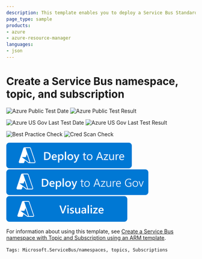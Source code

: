 ```yaml
---
description: This template enables you to deploy a Service Bus Standard namespace, a topic, and a subscription.
page_type: sample
products:
- azure
- azure-resource-manager
languages:
- json
---
```

# Create a Service Bus namespace, topic, and subscription

![Azure Public Test Date](https://azurequickstartsservice.blob.core.windows.net/badges/quickstarts/microsoft.servicebus/servicebus-create-topic-and-subscription/PublicLastTestDate.svg)
![Azure Public Test Result](https://azurequickstartsservice.blob.core.windows.net/badges/quickstarts/microsoft.servicebus/servicebus-create-topic-and-subscription/PublicDeployment.svg)

![Azure US Gov Last Test Date](https://azurequickstartsservice.blob.core.windows.net/badges/quickstarts/microsoft.servicebus/servicebus-create-topic-and-subscription/FairfaxLastTestDate.svg)
![Azure US Gov Last Test Result](https://azurequickstartsservice.blob.core.windows.net/badges/quickstarts/microsoft.servicebus/servicebus-create-topic-and-subscription/FairfaxDeployment.svg)

![Best Practice Check](https://azurequickstartsservice.blob.core.windows.net/badges/quickstarts/microsoft.servicebus/servicebus-create-topic-and-subscription/BestPracticeResult.svg)
![Cred Scan Check](https://azurequickstartsservice.blob.core.windows.net/badges/quickstarts/microsoft.servicebus/servicebus-create-topic-and-subscription/CredScanResult.svg)

[![Deploy To Azure](https://raw.githubusercontent.com/Azure/azure-quickstart-templates/master/1-CONTRIBUTION-GUIDE/images/deploytoazure.svg?sanitize=true)](https://portal.azure.com/#create/Microsoft.Template/uri/https%3A%2F%2Fraw.githubusercontent.com%2FAzure%2Fazure-quickstart-templates%2Fmaster%2Fquickstarts%2Fmicrosoft.servicebus%2Fservicebus-create-topic-and-subscription%2Fazuredeploy.json)
[![Deploy To Azure US Gov](https://raw.githubusercontent.com/Azure/azure-quickstart-templates/master/1-CONTRIBUTION-GUIDE/images/deploytoazuregov.svg?sanitize=true)](https://portal.azure.us/#create/Microsoft.Template/uri/https%3A%2F%2Fraw.githubusercontent.com%2FAzure%2Fazure-quickstart-templates%2Fmaster%2Fquickstarts%2Fmicrosoft.servicebus%2Fservicebus-create-topic-and-subscription%2Fazuredeploy.json)
[![Visualize](https://raw.githubusercontent.com/Azure/azure-quickstart-templates/master/1-CONTRIBUTION-GUIDE/images/visualizebutton.svg?sanitize=true)](http://armviz.io/#/?load=https%3A%2F%2Fraw.githubusercontent.com%2FAzure%2Fazure-quickstart-templates%2Fmaster%2Fquickstarts%2Fmicrosoft.servicebus%2Fservicebus-create-topic-and-subscription%2Fazuredeploy.json)

For information about using this template, see [Create a Service Bus namespace with Topic and Subscription using an ARM template](http://azure.microsoft.com/documentation/articles/service-bus-resource-manager-namespace-topic/).

`Tags: Microsoft.ServiceBus/namespaces, topics, Subscriptions`
